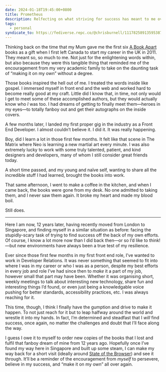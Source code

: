 ```yaml
---
date: 2024-01-18T19:45:00+0800
title: Prometheus
description: Relfecting on what striving for success has meant to me over the years until today.
tags:
  - personal
syndicate_to: https://fediverse.repc.co/@chrisburnell/111782589135953879
---
```


Thinking back on the time that my Mum gave me the first six [A Book Apart](https://abookapart.com) books as a gift when I first left Canada to start my career in the UK in 2011. They meant so, so much to me. Not just for the enlightening words within, but also because they were this tangible thing that reminded me of the encouragement from my very academic family to take on the daunting task of “making it on my own” without a degree.

Those books inspired the hell out of me. I treated the words inside like gospel. I immersed myself in front end and the web and worked hard to become really good at my craft. Little did I know that, in time, not only would I get to meet some of these accomplished authors, but they would actually know who *I* was too. I had dreams of getting to finally meet them—heroes in my eyes—to totally fanboy out and get their autographs on the inside covers.

A few months later, I landed my first proper gig in the industry as a Front End Developer. I almost couldn’t believe it. I did it. It was really happening.

Boy, did I learn a lot in those first few months. It felt like that scene in The Matrix where Neo is learning a new martial art every minute. I was also extremely lucky to work with some truly talented, patient, and kind designers and developers, many of whom I still consider great friends today.

A short time passed, and my young and naïve self, wanting to share all the incredible stuff I had learned, brought the books into work.

That same afternoon, I went to make a coffee in the kitchen, and when I came back, the books were gone from my desk. No one admitted to taking them, and I never saw them again. It broke my heart and made my blood boil.

Still does.

--------

Here I am now, 12 years later, having recently moved from London to Singapore, and finding myself in a similar situation as before: facing the stupidly-scary task of trying to find success off the back of my own efforts. Of course, I know a lot more now than I did back then—or so I’d like to think!—but new environments have always been a true test of my resilience.

Ever since those first few months in my first front end role, I’ve wanted to work in Developer Relations. It was never something that seemed to fit into where I was in my career or who I was as a person, despite my best efforts in every job and role I’ve had since then to *make* it a part of my job, however small that part may have been. Whether it was organising short, weekly meetings to talk about interesting new technology, share fun and interesting things I’d found, or even just being a knowledgable voice pushing for better standards, accessibility practices, etc. I was always reaching for it.

This time, though, I think I finally have the gumption and drive to make it happen. To not just reach for it but to leap halfway around the world and wrestle it into my hands. In fact, I’m determined and steadfast that I *will* find success, once again, no matter the challenges and doubt that I’ll face along the way.

I guess I owe it to myself to order new copies of the books that I lost and fulfil that fanboy dream of mine from 12 years ago. Hopefully once I’ve found my way here in Singapore and built up some steam, I can make my way back for a short visit (ideally around [State of the Browser](https://stateofthebrowser.com)) and see it through. It’ll be a reminder of the encouragement from *myself* to persevere, believe in my success, and “make it on my own” all over again.
